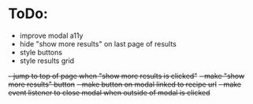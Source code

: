 # ToDo:

- improve modal a11y
- hide "show more results" on last page of results
- style buttons
- style results grid

~~- jump to top of page when "show more results is clicked"~~
~~- make "show more results" button~~
~~- make button on modal linked to recipe url~~
~~- make event listener to close modal when outside of modal is clicked~~
